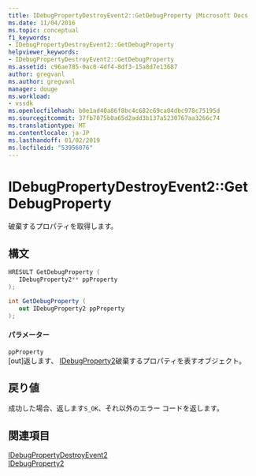 ```yaml
---
title: IDebugPropertyDestroyEvent2::GetDebugProperty |Microsoft Docs
ms.date: 11/04/2016
ms.topic: conceptual
f1_keywords:
- IDebugPropertyDestroyEvent2::GetDebugProperty
helpviewer_keywords:
- IDebugPropertyDestroyEvent2::GetDebugProperty
ms.assetid: c96ae785-0ac8-4df4-8df3-15a8d7e13687
author: gregvanl
ms.author: gregvanl
manager: douge
ms.workload:
- vssdk
ms.openlocfilehash: b0e1ad40a86f8bc4c682c69ca04dbc978c75195d
ms.sourcegitcommit: 37fb7075b0a65d2add3b137a5230767aa3266c74
ms.translationtype: MT
ms.contentlocale: ja-JP
ms.lasthandoff: 01/02/2019
ms.locfileid: "53956076"
---
```

# <a name="idebugpropertydestroyevent2getdebugproperty"></a>IDebugPropertyDestroyEvent2::GetDebugProperty
破棄するプロパティを取得します。  
  
## <a name="syntax"></a>構文  
  
```cpp  
HRESULT GetDebugProperty (   
   IDebugProperty2** ppProperty  
);  
```  
  
```csharp  
int GetDebugProperty (   
   out IDebugProperty2 ppProperty  
);  
```  
  
#### <a name="parameters"></a>パラメーター  
 `ppProperty`  
 [out]返します、 [IDebugProperty2](../../../extensibility/debugger/reference/idebugproperty2.md)破棄するプロパティを表すオブジェクト。  
  
## <a name="return-value"></a>戻り値  
 成功した場合、返します`S_OK`、それ以外のエラー コードを返します。  
  
## <a name="see-also"></a>関連項目  
 [IDebugPropertyDestroyEvent2](../../../extensibility/debugger/reference/idebugpropertydestroyevent2.md)   
 [IDebugProperty2](../../../extensibility/debugger/reference/idebugproperty2.md)